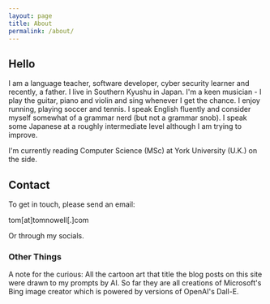 ```yaml
---
layout: page
title: About
permalink: /about/
---
```


## Hello

I am a language teacher, software developer, cyber security learner and recently, a father. I live in Southern Kyushu in Japan. I'm a keen musician - I play the guitar, piano and violin and sing whenever I get the chance. I enjoy running, playing soccer and tennis. I speak English fluently and consider myself somewhat of a grammar nerd (but not a grammar snob). I speak some Japanese at a roughly intermediate level although I am trying to improve.

I'm currently reading Computer Science (MSc) at York University (U.K.) on the side.

## Contact

To get in touch, please send an email:

tom[at]tomnowell[.]com

Or through my socials.

### Other Things

A note for the curious: All the cartoon art that title the blog posts on this site were drawn to my prompts by AI. So far they are all creations of Microsoft's Bing image creator which is powered by versions of OpenAI's Dall-E.
